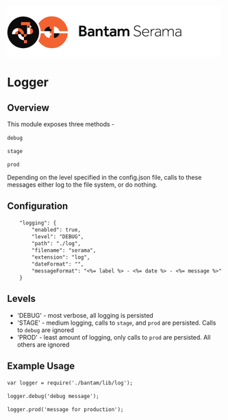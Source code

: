 ![Serama](../serama.png)

# Logger

## Overview

This module exposes three methods -

`debug`

`stage`

`prod`

Depending on the level specified in the config.json file, calls to these messages either log to the file system, or do nothing.

## Configuration

```
	"logging": {
		"enabled": true,
		"level": "DEBUG",
		"path": "./log",
		"filename": "serama",
		"extension": "log",
		"dateFormat": "",
		"messageFormat": "<%= label %> - <%= date %> - <%= message %>"
	}
```

## Levels

* 'DEBUG' - most verbose, all logging is persisted
* 'STAGE' - medium logging, calls to `stage`, and `prod` are persisted.  Calls to `debug` are ignored
* 'PROD' - least amount of logging, only calls to `prod` are persisted.  All others are ignored

## Example Usage

`var logger = require('./bantam/lib/log');`

`logger.debug('debug message');`

`logger.prod('message for production');`
